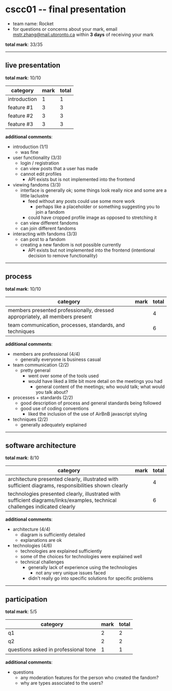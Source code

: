 # cscc01 -- final presentation

- team name: Rocket
- for questions or concerns about your mark, email mstr.zhang@mail.utoronto.ca within **3 days** of receiving your mark

**total mark**: 33/35

---

## live presentation

**total mark**: 10/10

|category|mark|total|
|---|---|---|
|introduction|1|1|
|feature #1|3|3|
|feature #2|3|3|
|feature #3|3|3|

**additional comments**:

- introduction                                                                                          (1/1)
    - was fine
- user functionality                                                                                    (3/3)
    - login / registration
    - can view posts that a user has made
    - cannot edit profiles
        - API exists but is not implemented into the frontend
- viewing fandoms                                                                                       (3/3)
    - interface is generally ok; some things look really nice and some are a little laclustre
        - feed without any posts could use some more work
            - perhaps like a placeholder or something suggesting you to join a fandom
        - could have cropped profile image as opposed to stretching it
    - can view different fandoms
    - can join different fandoms
- interacting with fandoms                                                                              (3/3)
    - can post to a fandom
    - creating a new fandom is not possible currently
        - API exists but not implemented into the frontend (intentional decision to remove functionality)

---

## process

**total mark**: 10/10

|category|mark|total|
|---|---|---|
|members presented professionally, dressed appropriately, all members present||4|
|team communication, processes, standards, and techniques||6|

**additional comments**:

- members are professional                                                                              (4/4)
    - generally everyone is business casual
- team communication                                                                                    (2/2)
    - pretty general
        - went over some of the tools used
        - would have liked a little bit more detail on the meetings you had
            - general content of the meetings; who would talk; what would you talk about?
- processes + standards                                                                                 (2/2)
    - good description of process and general standards being followed
    - good use of coding conventions
        - liked the inclusion of the use of AirBnB javascript styling
- techniques                                                                                            (2/2)
    - generally adequately explained

---

## software architecture

**total mark**: 8/10

|category|mark|total|
|---|---|---|
|architecture presented clearly, illustrated with sufficient diagrams, responsibilities shown clearly||4|
|technologies presented clearly, illustrated with sufficient diagrams/links/examples, technical challenges indicated clearly||6|

**additional comments**:

- architecture                                                                                          (4/4)
    - diagram is sufficiently detailed
    - explanations are ok
- technologies                                                                                          (4/6)
    - technologies are explained sufficiently
    - some of the choices for technologies were explained well
    - technical challenges
        - generally lack of experience using the technologies
            - not any very unique issues faced
        - didn't really go into specific solutions for specific problems

---

## participation

**total mark**: 5/5

|category|mark|total|
|---|---|---|
|q1|2|2|
|q2|2|2|
|questions asked in professional tone|1|1|

**additional comments**:

- questions
    - any moderation features for the person who created the fandom?
    - why are types associated to the users?
